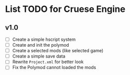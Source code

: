 # List TODO for Cruese Engine
## v1.0
- [ ] Create a simple hscript system
- [ ] Create and init the polymod
- [ ] Create a selected mods (like selected game)
- [ ] Create a simple save data
- [ ] Rewrite `Project.xml` for better look
- [ ] Fix the Polymod cannot loaded the mods